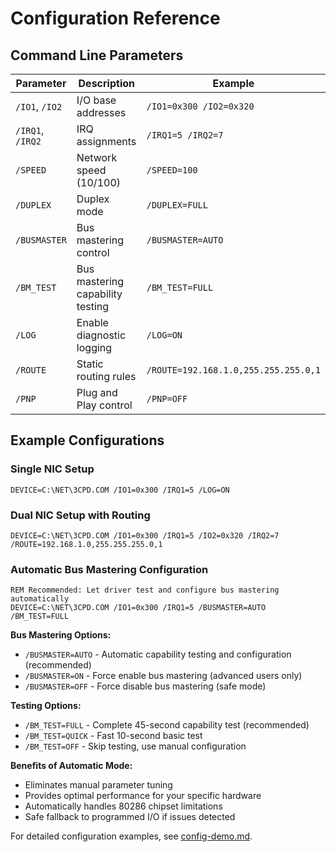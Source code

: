# Configuration Reference

## Command Line Parameters

| Parameter | Description | Example |
|-----------|-------------|---------|
| `/IO1`, `/IO2` | I/O base addresses | `/IO1=0x300 /IO2=0x320` |
| `/IRQ1`, `/IRQ2` | IRQ assignments | `/IRQ1=5 /IRQ2=7` |
| `/SPEED` | Network speed (10/100) | `/SPEED=100` |
| `/DUPLEX` | Duplex mode | `/DUPLEX=FULL` |
| `/BUSMASTER` | Bus mastering control | `/BUSMASTER=AUTO` |
| `/BM_TEST` | Bus mastering capability testing | `/BM_TEST=FULL` |
| `/LOG` | Enable diagnostic logging | `/LOG=ON` |
| `/ROUTE` | Static routing rules | `/ROUTE=192.168.1.0,255.255.255.0,1` |
| `/PNP` | Plug and Play control | `/PNP=OFF` |

## Example Configurations

### Single NIC Setup
```
DEVICE=C:\NET\3CPD.COM /IO1=0x300 /IRQ1=5 /LOG=ON
```

### Dual NIC Setup with Routing
```
DEVICE=C:\NET\3CPD.COM /IO1=0x300 /IRQ1=5 /IO2=0x320 /IRQ2=7 /ROUTE=192.168.1.0,255.255.255.0,1
```

### Automatic Bus Mastering Configuration
```
REM Recommended: Let driver test and configure bus mastering automatically
DEVICE=C:\NET\3CPD.COM /IO1=0x300 /IRQ1=5 /BUSMASTER=AUTO /BM_TEST=FULL
```

**Bus Mastering Options:**
- `/BUSMASTER=AUTO` - Automatic capability testing and configuration (recommended)
- `/BUSMASTER=ON` - Force enable bus mastering (advanced users only)
- `/BUSMASTER=OFF` - Force disable bus mastering (safe mode)

**Testing Options:**
- `/BM_TEST=FULL` - Complete 45-second capability test (recommended)
- `/BM_TEST=QUICK` - Fast 10-second basic test
- `/BM_TEST=OFF` - Skip testing, use manual configuration

**Benefits of Automatic Mode:**
- Eliminates manual parameter tuning
- Provides optimal performance for your specific hardware
- Automatically handles 80286 chipset limitations
- Safe fallback to programmed I/O if issues detected

For detailed configuration examples, see [config-demo.md](../development/config-demo.md).